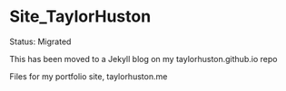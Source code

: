 # Site_TaylorHuston
Status: Migrated

This has been moved to a Jekyll blog on my taylorhuston.github.io repo

Files for my portfolio site, taylorhuston.me
